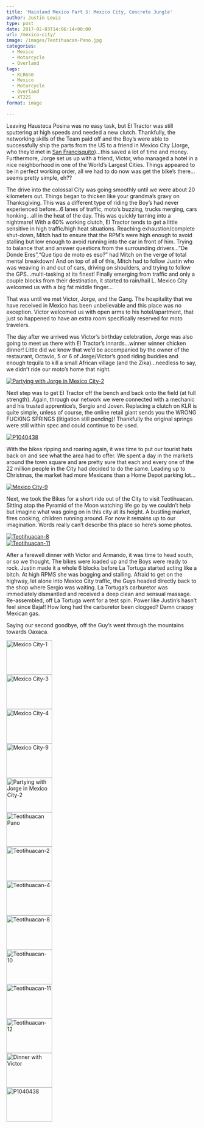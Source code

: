 ```yaml
---
title: 'Mainland Mexico Part 5: Mexico City, Concrete Jungle'
author: Justin Lewis
type: post
date: 2017-02-03T14:06:14+00:00
url: /mexico-city/
image: /images/Teotihuacan-Pano.jpg
categories:
  - Mexico
  - Motorcycle
  - Overland
tags:
  - KLR650
  - Mexico
  - Motorcycle
  - Overland
  - XT225
format: image

---
```

Leaving Hausteca Posina was no easy task, but El Tractor was still sputtering at high speeds and needed a new clutch. Thankfully, the networking skills of the Team paid off and the Boy’s were able to successfully ship the parts from the US to a friend in Mexico City (Jorge, who they’d met in [San Francisquito][1])…this saved a lot of time and money. Furthermore, Jorge set us up with a friend, Victor, who managed a hotel in a nice neighborhood in one of the World’s Largest Cities. Things appeared to be in perfect working order, all we had to do now was get the bike’s there…seems pretty simple, eh??

The drive into the colossal City was going smoothly until we were about 20 kilometers out. Things began to thicken like your grandma’s gravy on Thanksgiving. This was a different type of riding the Boy’s had never experienced before…6 lanes of traffic, moto’s buzzing, trucks merging, cars honking…all in the heat of the day. This was quickly turning into a nightmare! With a 60% working clutch, El Tractor tends to get a little sensitive in high traffic/high heat situations. Reaching exhaustion/complete shut-down, Mitch had to ensure that the RPM’s were high enough to avoid stalling but low enough to avoid running into the car in front of him. Trying to balance that and answer questions from the surrounding drivers…”De Donde Eres”,“Que tipo de moto es eso?” had Mitch on the verge of total mental breakdown! And on top of all of this, Mitch had to follow Justin who was weaving in and out of cars, driving on shoulders, and trying to follow the GPS…multi-tasking at its finest! Finally emerging from traffic and only a couple blocks from their destination, it started to rain/hail L. Mexico City welcomed us with a big fat middle finger…<!--more-->

That was until we met Victor, Jorge, and the Gang. The hospitality that we have received in Mexico has been unbelievable and this place was no exception. Victor welcomed us with open arms to his hotel/apartment, that just so happened to have an extra room specifically reserved for moto travelers.

The day after we arrived was Victor’s birthday celebration, Jorge was also going to meet us there with El Tractor’s innards…winner winner chicken dinner! Little did we know that we’d be accompanied by the owner of the restaurant, Octavio, 5 or 6 of Jorge/Victor’s good riding buddies and enough tequila to kill a small African village (and the Zika)…needless to say, we didn’t ride our moto’s home that night.

<div class="ngg-gallery-singlepic-image " style="">
  <a href="http://www.elevationupgrade.com/wp-content/gallery/mainland-mexico-part-5/Partying-with-Jorge-in-Mexico-City-2.jpg"
		     title=""
             data-src="http://www.elevationupgrade.com/wp-content/gallery/mainland-mexico-part-5/Partying-with-Jorge-in-Mexico-City-2.jpg"
             data-thumbnail="http://www.elevationupgrade.com/wp-content/gallery/mainland-mexico-part-5/thumbs/thumbs_Partying-with-Jorge-in-Mexico-City-2.jpg"
             data-image-id="556"
             data-title="Partying with Jorge in Mexico City-2"
             data-description=""
             target='_self'
             class="ngg-fancybox" rel="acc5a0689d2d2198b4bb8cab20fcb963"> <img class="ngg-singlepic"
             src="http://www.elevationupgrade.com/wp-content/gallery/mainland-mexico-part-5/dynamic/Partying-with-Jorge-in-Mexico-City-2.jpg-nggid03556-ngg0dyn-0x0x100-00f0w010c010r110f110r010t010.jpg"
             alt="Partying with Jorge in Mexico City-2"
             title="Partying with Jorge in Mexico City-2"
 /> </a>
</div>

Next step was to get El Tractor off the bench and back onto the field (at full strength). Again, through our network we were connected with a mechanic and his trusted apprentice’s, Sergio and Joven. Replacing a clutch on KLR is quite simple, unless of course, the online retail giant sends you the WRONG FUCKING SPRINGS (litigation still pending)! Thankfully the original springs were still within spec and could continue to be used.

<div class="ngg-gallery-singlepic-image " style="">
  <a href="http://www.elevationupgrade.com/wp-content/gallery/mainland-mexico-part-5/P1040438.JPG"
		     title=""
             data-src="http://www.elevationupgrade.com/wp-content/gallery/mainland-mexico-part-5/P1040438.JPG"
             data-thumbnail="http://www.elevationupgrade.com/wp-content/gallery/mainland-mexico-part-5/thumbs/thumbs_P1040438.JPG"
             data-image-id="565"
             data-title="P1040438"
             data-description=""
             target='_self'
             class="ngg-fancybox" rel="f649fd7ed1340449275ff66eee872f01"> <img class="ngg-singlepic"
             src="http://www.elevationupgrade.com/wp-content/gallery/mainland-mexico-part-5/dynamic/P1040438.JPG-nggid03565-ngg0dyn-0x0x100-00f0w010c010r110f110r010t010.JPG"
             alt="P1040438"
             title="P1040438"
 /> </a>
</div>

With the bikes ripping and roaring again, it was time to put our tourist hats back on and see what the area had to offer. We spent a day in the markets around the town square and are pretty sure that each and every one of the 22 million people in the City had decided to do the same. Leading up to Christmas, the market had more Mexicans than a Home Depot parking lot…

<div class="ngg-gallery-singlepic-image " style="">
  <a href="http://www.elevationupgrade.com/wp-content/gallery/mainland-mexico-part-5/Mexico-City-9.jpg"
		     title=""
             data-src="http://www.elevationupgrade.com/wp-content/gallery/mainland-mexico-part-5/Mexico-City-9.jpg"
             data-thumbnail="http://www.elevationupgrade.com/wp-content/gallery/mainland-mexico-part-5/thumbs/thumbs_Mexico-City-9.jpg"
             data-image-id="555"
             data-title="Mexico City-9"
             data-description=""
             target='_self'
             class="ngg-fancybox" rel="58ff68653ab4698831f9e0c8b5f2d331"> <img class="ngg-singlepic"
             src="http://www.elevationupgrade.com/wp-content/gallery/mainland-mexico-part-5/dynamic/Mexico-City-9.jpg-nggid03555-ngg0dyn-0x0x100-00f0w010c010r110f110r010t010.jpg"
             alt="Mexico City-9"
             title="Mexico City-9"
 /> </a>
</div>

Next, we took the Bikes for a short ride out of the City to visit Teotihuacan. Sitting atop the Pyramid of the Moon watching life go by we couldn’t help but imagine what was going on in this city at its height. A bustling market, fires cooking, children running around. For now it remains up to our imagination. Words really can’t describe this place so here’s some photos.

<div class="ngg-gallery-singlepic-image " style="">
  <a href="http://www.elevationupgrade.com/wp-content/gallery/mainland-mexico-part-5/Teotihuacan-8.jpg"
		     title=""
             data-src="http://www.elevationupgrade.com/wp-content/gallery/mainland-mexico-part-5/Teotihuacan-8.jpg"
             data-thumbnail="http://www.elevationupgrade.com/wp-content/gallery/mainland-mexico-part-5/thumbs/thumbs_Teotihuacan-8.jpg"
             data-image-id="560"
             data-title="Teotihuacan-8"
             data-description=""
             target='_self'
             class="ngg-fancybox" rel="701d8dc19b78b66b089505dfc038db77"> <img class="ngg-singlepic"
             src="http://www.elevationupgrade.com/wp-content/gallery/mainland-mexico-part-5/dynamic/Teotihuacan-8.jpg-nggid03560-ngg0dyn-0x0x100-00f0w010c010r110f110r010t010.jpg"
             alt="Teotihuacan-8"
             title="Teotihuacan-8"
 /> </a>
</div>

<div class="ngg-gallery-singlepic-image " style="">
  <a href="http://www.elevationupgrade.com/wp-content/gallery/mainland-mexico-part-5/Teotihuacan-11.jpg"
		     title=""
             data-src="http://www.elevationupgrade.com/wp-content/gallery/mainland-mexico-part-5/Teotihuacan-11.jpg"
             data-thumbnail="http://www.elevationupgrade.com/wp-content/gallery/mainland-mexico-part-5/thumbs/thumbs_Teotihuacan-11.jpg"
             data-image-id="562"
             data-title="Teotihuacan-11"
             data-description=""
             target='_self'
             class="ngg-fancybox" rel="c64691ec1551874a4de0562ea0ea85a7"> <img class="ngg-singlepic"
             src="http://www.elevationupgrade.com/wp-content/gallery/mainland-mexico-part-5/dynamic/Teotihuacan-11.jpg-nggid03562-ngg0dyn-0x0x100-00f0w010c010r110f110r010t010.jpg"
             alt="Teotihuacan-11"
             title="Teotihuacan-11"
 /> </a>
</div>

After a farewell dinner with Victor and Armando, it was time to head south, or so we thought. The bikes were loaded up and the Boys were ready to rock. Justin made it a whole 6 blocks before La Tortuga started acting like a bitch. At high RPMS she was bogging and stalling. Afraid to get on the highway, let alone into Mexico City traffic, the Guys headed directly back to the shop where Sergio was waiting. La Tortuga’s carburetor was immediately dismantled and received a deep clean and sensual massage. Re-assembled, off La Tortuga went for a test spin. Power like Justin’s hasn’t feel since Baja!! How long had the carburetor been clogged? Damn crappy Mexican gas.

Saying our second goodbye, off the Guy’s went through the mountains towards Oaxaca.

<div
	class="ngg-galleryoverview ngg-ajax-pagination-none"
	id="ngg-gallery-1829-1">
  <!-- Thumbnails -->
  
  <div id="ngg-image-0" class="ngg-gallery-thumbnail-box" >
    <div class="ngg-gallery-thumbnail">
      <a href="http://www.elevationupgrade.com/wp-content/gallery/mainland-mexico-part-5/Mexico-City-1.jpg"
               title=""
               data-src="http://www.elevationupgrade.com/wp-content/gallery/mainland-mexico-part-5/Mexico-City-1.jpg"
               data-thumbnail="http://www.elevationupgrade.com/wp-content/gallery/mainland-mexico-part-5/thumbs/thumbs_Mexico-City-1.jpg"
               data-image-id="552"
               data-title="Mexico City-1"
               data-description=""
               data-image-slug="mexico-city-1-1"
               class="ngg-fancybox" rel="1829"> <img
                    title="Mexico City-1"
                    alt="Mexico City-1"
                    src="http://www.elevationupgrade.com/wp-content/gallery/mainland-mexico-part-5/thumbs/thumbs_Mexico-City-1.jpg"
                    width="120"
                    height="90"
                    style="max-width:100%;"
 /> </a>
    </div>
  </div>
  
  <div id="ngg-image-1" class="ngg-gallery-thumbnail-box" >
    <div class="ngg-gallery-thumbnail">
      <a href="http://www.elevationupgrade.com/wp-content/gallery/mainland-mexico-part-5/Mexico-City-3.jpg"
               title=""
               data-src="http://www.elevationupgrade.com/wp-content/gallery/mainland-mexico-part-5/Mexico-City-3.jpg"
               data-thumbnail="http://www.elevationupgrade.com/wp-content/gallery/mainland-mexico-part-5/thumbs/thumbs_Mexico-City-3.jpg"
               data-image-id="553"
               data-title="Mexico City-3"
               data-description=""
               data-image-slug="mexico-city-3-1"
               class="ngg-fancybox" rel="1829"> <img
                    title="Mexico City-3"
                    alt="Mexico City-3"
                    src="http://www.elevationupgrade.com/wp-content/gallery/mainland-mexico-part-5/thumbs/thumbs_Mexico-City-3.jpg"
                    width="120"
                    height="90"
                    style="max-width:100%;"
 /> </a>
    </div>
  </div>
  
  <div id="ngg-image-2" class="ngg-gallery-thumbnail-box" >
    <div class="ngg-gallery-thumbnail">
      <a href="http://www.elevationupgrade.com/wp-content/gallery/mainland-mexico-part-5/Mexico-City-4.jpg"
               title=""
               data-src="http://www.elevationupgrade.com/wp-content/gallery/mainland-mexico-part-5/Mexico-City-4.jpg"
               data-thumbnail="http://www.elevationupgrade.com/wp-content/gallery/mainland-mexico-part-5/thumbs/thumbs_Mexico-City-4.jpg"
               data-image-id="554"
               data-title="Mexico City-4"
               data-description=""
               data-image-slug="mexico-city-4-1"
               class="ngg-fancybox" rel="1829"> <img
                    title="Mexico City-4"
                    alt="Mexico City-4"
                    src="http://www.elevationupgrade.com/wp-content/gallery/mainland-mexico-part-5/thumbs/thumbs_Mexico-City-4.jpg"
                    width="120"
                    height="90"
                    style="max-width:100%;"
 /> </a>
    </div>
  </div>
  
  <div id="ngg-image-3" class="ngg-gallery-thumbnail-box" >
    <div class="ngg-gallery-thumbnail">
      <a href="http://www.elevationupgrade.com/wp-content/gallery/mainland-mexico-part-5/Mexico-City-9.jpg"
               title=""
               data-src="http://www.elevationupgrade.com/wp-content/gallery/mainland-mexico-part-5/Mexico-City-9.jpg"
               data-thumbnail="http://www.elevationupgrade.com/wp-content/gallery/mainland-mexico-part-5/thumbs/thumbs_Mexico-City-9.jpg"
               data-image-id="555"
               data-title="Mexico City-9"
               data-description=""
               data-image-slug="mexico-city-9-1"
               class="ngg-fancybox" rel="1829"> <img
                    title="Mexico City-9"
                    alt="Mexico City-9"
                    src="http://www.elevationupgrade.com/wp-content/gallery/mainland-mexico-part-5/thumbs/thumbs_Mexico-City-9.jpg"
                    width="120"
                    height="90"
                    style="max-width:100%;"
 /> </a>
    </div>
  </div>
  
  <div id="ngg-image-4" class="ngg-gallery-thumbnail-box" >
    <div class="ngg-gallery-thumbnail">
      <a href="http://www.elevationupgrade.com/wp-content/gallery/mainland-mexico-part-5/Partying-with-Jorge-in-Mexico-City-2.jpg"
               title=""
               data-src="http://www.elevationupgrade.com/wp-content/gallery/mainland-mexico-part-5/Partying-with-Jorge-in-Mexico-City-2.jpg"
               data-thumbnail="http://www.elevationupgrade.com/wp-content/gallery/mainland-mexico-part-5/thumbs/thumbs_Partying-with-Jorge-in-Mexico-City-2.jpg"
               data-image-id="556"
               data-title="Partying with Jorge in Mexico City-2"
               data-description=""
               data-image-slug="partying-with-jorge-in-mexico-city-2-1"
               class="ngg-fancybox" rel="1829"> <img
                    title="Partying with Jorge in Mexico City-2"
                    alt="Partying with Jorge in Mexico City-2"
                    src="http://www.elevationupgrade.com/wp-content/gallery/mainland-mexico-part-5/thumbs/thumbs_Partying-with-Jorge-in-Mexico-City-2.jpg"
                    width="120"
                    height="90"
                    style="max-width:100%;"
 /> </a>
    </div>
  </div>
  
  <div id="ngg-image-5" class="ngg-gallery-thumbnail-box" >
    <div class="ngg-gallery-thumbnail">
      <a href="http://www.elevationupgrade.com/wp-content/gallery/mainland-mexico-part-5/Teotihuacan-Pano.jpg"
               title=""
               data-src="http://www.elevationupgrade.com/wp-content/gallery/mainland-mexico-part-5/Teotihuacan-Pano.jpg"
               data-thumbnail="http://www.elevationupgrade.com/wp-content/gallery/mainland-mexico-part-5/thumbs/thumbs_Teotihuacan-Pano.jpg"
               data-image-id="557"
               data-title="Teotihuacan Pano"
               data-description=""
               data-image-slug="teotihuacan-pano-1"
               class="ngg-fancybox" rel="1829"> <img
                    title="Teotihuacan Pano"
                    alt="Teotihuacan Pano"
                    src="http://www.elevationupgrade.com/wp-content/gallery/mainland-mexico-part-5/thumbs/thumbs_Teotihuacan-Pano.jpg"
                    width="120"
                    height="90"
                    style="max-width:100%;"
 /> </a>
    </div>
  </div>
  
  <div id="ngg-image-6" class="ngg-gallery-thumbnail-box" >
    <div class="ngg-gallery-thumbnail">
      <a href="http://www.elevationupgrade.com/wp-content/gallery/mainland-mexico-part-5/Teotihuacan-2.jpg"
               title=""
               data-src="http://www.elevationupgrade.com/wp-content/gallery/mainland-mexico-part-5/Teotihuacan-2.jpg"
               data-thumbnail="http://www.elevationupgrade.com/wp-content/gallery/mainland-mexico-part-5/thumbs/thumbs_Teotihuacan-2.jpg"
               data-image-id="558"
               data-title="Teotihuacan-2"
               data-description=""
               data-image-slug="teotihuacan-2-1"
               class="ngg-fancybox" rel="1829"> <img
                    title="Teotihuacan-2"
                    alt="Teotihuacan-2"
                    src="http://www.elevationupgrade.com/wp-content/gallery/mainland-mexico-part-5/thumbs/thumbs_Teotihuacan-2.jpg"
                    width="120"
                    height="90"
                    style="max-width:100%;"
 /> </a>
    </div>
  </div>
  
  <div id="ngg-image-7" class="ngg-gallery-thumbnail-box" >
    <div class="ngg-gallery-thumbnail">
      <a href="http://www.elevationupgrade.com/wp-content/gallery/mainland-mexico-part-5/Teotihuacan-4.jpg"
               title=""
               data-src="http://www.elevationupgrade.com/wp-content/gallery/mainland-mexico-part-5/Teotihuacan-4.jpg"
               data-thumbnail="http://www.elevationupgrade.com/wp-content/gallery/mainland-mexico-part-5/thumbs/thumbs_Teotihuacan-4.jpg"
               data-image-id="559"
               data-title="Teotihuacan-4"
               data-description=""
               data-image-slug="teotihuacan-4-1"
               class="ngg-fancybox" rel="1829"> <img
                    title="Teotihuacan-4"
                    alt="Teotihuacan-4"
                    src="http://www.elevationupgrade.com/wp-content/gallery/mainland-mexico-part-5/thumbs/thumbs_Teotihuacan-4.jpg"
                    width="120"
                    height="90"
                    style="max-width:100%;"
 /> </a>
    </div>
  </div>
  
  <div id="ngg-image-8" class="ngg-gallery-thumbnail-box" >
    <div class="ngg-gallery-thumbnail">
      <a href="http://www.elevationupgrade.com/wp-content/gallery/mainland-mexico-part-5/Teotihuacan-8.jpg"
               title=""
               data-src="http://www.elevationupgrade.com/wp-content/gallery/mainland-mexico-part-5/Teotihuacan-8.jpg"
               data-thumbnail="http://www.elevationupgrade.com/wp-content/gallery/mainland-mexico-part-5/thumbs/thumbs_Teotihuacan-8.jpg"
               data-image-id="560"
               data-title="Teotihuacan-8"
               data-description=""
               data-image-slug="teotihuacan-8-1"
               class="ngg-fancybox" rel="1829"> <img
                    title="Teotihuacan-8"
                    alt="Teotihuacan-8"
                    src="http://www.elevationupgrade.com/wp-content/gallery/mainland-mexico-part-5/thumbs/thumbs_Teotihuacan-8.jpg"
                    width="120"
                    height="90"
                    style="max-width:100%;"
 /> </a>
    </div>
  </div>
  
  <div id="ngg-image-9" class="ngg-gallery-thumbnail-box" >
    <div class="ngg-gallery-thumbnail">
      <a href="http://www.elevationupgrade.com/wp-content/gallery/mainland-mexico-part-5/Teotihuacan-10.jpg"
               title=""
               data-src="http://www.elevationupgrade.com/wp-content/gallery/mainland-mexico-part-5/Teotihuacan-10.jpg"
               data-thumbnail="http://www.elevationupgrade.com/wp-content/gallery/mainland-mexico-part-5/thumbs/thumbs_Teotihuacan-10.jpg"
               data-image-id="561"
               data-title="Teotihuacan-10"
               data-description=""
               data-image-slug="teotihuacan-10-1"
               class="ngg-fancybox" rel="1829"> <img
                    title="Teotihuacan-10"
                    alt="Teotihuacan-10"
                    src="http://www.elevationupgrade.com/wp-content/gallery/mainland-mexico-part-5/thumbs/thumbs_Teotihuacan-10.jpg"
                    width="120"
                    height="90"
                    style="max-width:100%;"
 /> </a>
    </div>
  </div>
  
  <div id="ngg-image-10" class="ngg-gallery-thumbnail-box" >
    <div class="ngg-gallery-thumbnail">
      <a href="http://www.elevationupgrade.com/wp-content/gallery/mainland-mexico-part-5/Teotihuacan-11.jpg"
               title=""
               data-src="http://www.elevationupgrade.com/wp-content/gallery/mainland-mexico-part-5/Teotihuacan-11.jpg"
               data-thumbnail="http://www.elevationupgrade.com/wp-content/gallery/mainland-mexico-part-5/thumbs/thumbs_Teotihuacan-11.jpg"
               data-image-id="562"
               data-title="Teotihuacan-11"
               data-description=""
               data-image-slug="teotihuacan-11-1"
               class="ngg-fancybox" rel="1829"> <img
                    title="Teotihuacan-11"
                    alt="Teotihuacan-11"
                    src="http://www.elevationupgrade.com/wp-content/gallery/mainland-mexico-part-5/thumbs/thumbs_Teotihuacan-11.jpg"
                    width="120"
                    height="90"
                    style="max-width:100%;"
 /> </a>
    </div>
  </div>
  
  <div id="ngg-image-11" class="ngg-gallery-thumbnail-box" >
    <div class="ngg-gallery-thumbnail">
      <a href="http://www.elevationupgrade.com/wp-content/gallery/mainland-mexico-part-5/Teotihuacan-12.jpg"
               title=""
               data-src="http://www.elevationupgrade.com/wp-content/gallery/mainland-mexico-part-5/Teotihuacan-12.jpg"
               data-thumbnail="http://www.elevationupgrade.com/wp-content/gallery/mainland-mexico-part-5/thumbs/thumbs_Teotihuacan-12.jpg"
               data-image-id="563"
               data-title="Teotihuacan-12"
               data-description=""
               data-image-slug="teotihuacan-12-1"
               class="ngg-fancybox" rel="1829"> <img
                    title="Teotihuacan-12"
                    alt="Teotihuacan-12"
                    src="http://www.elevationupgrade.com/wp-content/gallery/mainland-mexico-part-5/thumbs/thumbs_Teotihuacan-12.jpg"
                    width="120"
                    height="90"
                    style="max-width:100%;"
 /> </a>
    </div>
  </div>
  
  <div id="ngg-image-12" class="ngg-gallery-thumbnail-box" >
    <div class="ngg-gallery-thumbnail">
      <a href="http://www.elevationupgrade.com/wp-content/gallery/mainland-mexico-part-5/Dinner-with-Victor.jpg"
               title=""
               data-src="http://www.elevationupgrade.com/wp-content/gallery/mainland-mexico-part-5/Dinner-with-Victor.jpg"
               data-thumbnail="http://www.elevationupgrade.com/wp-content/gallery/mainland-mexico-part-5/thumbs/thumbs_Dinner-with-Victor.jpg"
               data-image-id="564"
               data-title="Dinner with Victor"
               data-description=""
               data-image-slug="dinner-with-victor-1"
               class="ngg-fancybox" rel="1829"> <img
                    title="Dinner with Victor"
                    alt="Dinner with Victor"
                    src="http://www.elevationupgrade.com/wp-content/gallery/mainland-mexico-part-5/thumbs/thumbs_Dinner-with-Victor.jpg"
                    width="120"
                    height="90"
                    style="max-width:100%;"
 /> </a>
    </div>
  </div>
  
  <div id="ngg-image-13" class="ngg-gallery-thumbnail-box" >
    <div class="ngg-gallery-thumbnail">
      <a href="http://www.elevationupgrade.com/wp-content/gallery/mainland-mexico-part-5/P1040438.JPG"
               title=""
               data-src="http://www.elevationupgrade.com/wp-content/gallery/mainland-mexico-part-5/P1040438.JPG"
               data-thumbnail="http://www.elevationupgrade.com/wp-content/gallery/mainland-mexico-part-5/thumbs/thumbs_P1040438.JPG"
               data-image-id="565"
               data-title="P1040438"
               data-description=""
               data-image-slug="p1040438-1"
               class="ngg-fancybox" rel="1829"> <img
                    title="P1040438"
                    alt="P1040438"
                    src="http://www.elevationupgrade.com/wp-content/gallery/mainland-mexico-part-5/thumbs/thumbs_P1040438.JPG"
                    width="120"
                    height="90"
                    style="max-width:100%;"
 /> </a>
    </div>
  </div>
  
  <!-- Pagination -->
  
  <div class='ngg-clear'>
  </div>
</div>

 [1]: http://www.elevationupgrade.com/punta-san-francisquito/